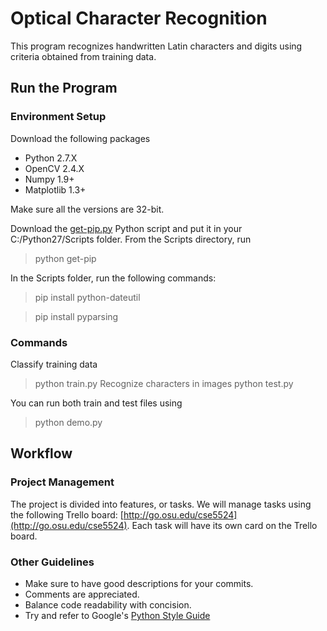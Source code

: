 # Optical Character Recognition

This program recognizes handwritten Latin characters and digits using criteria obtained from training data.

## Run the Program

### Environment Setup
Download the following packages
- Python 2.7.X
- OpenCV 2.4.X
- Numpy 1.9+
- Matplotlib 1.3+

Make sure all the versions are 32-bit.

Download the [get-pip.py](https://bootstrap.pypa.io/get-pip.py) Python script and put it in your C:/Python27/Scripts folder. From the Scripts directory, run
> python get-pip

In the Scripts folder, run the following commands:
> pip install python-dateutil

> pip install pyparsing

### Commands
Classify training data
> python train.py
Recognize characters in images
> python test.py

You can run both train and test files using
> python demo.py


## Workflow

### Project Management
The project is divided into features, or tasks. We will manage tasks using the following Trello board: [http://go.osu.edu/cse5524](http://go.osu.edu/cse5524). Each task will have its own card on the Trello board. 

### Other Guidelines
- Make sure to have good descriptions for your commits. 
- Comments are appreciated.
- Balance code readability with concision.
- Try and refer to Google's [Python Style Guide](https://google.github.io/styleguide/pyguide.html#Comments)

